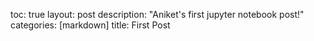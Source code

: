 toc: true
layout: post
description: "Aniket's first jupyter notebook post!"
categories: [markdown]
title: First Post
